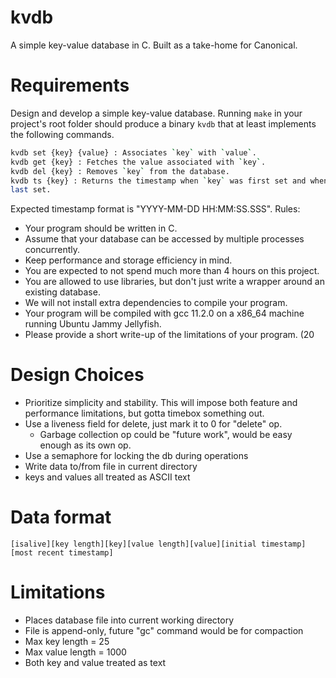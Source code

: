 # kvdb
A simple key-value database in C. Built as a take-home for Canonical.

# Requirements
Design and develop a simple key-value database. Running `make` in your project's root
folder should produce a binary `kvdb` that at least implements the following commands.
```sh
kvdb set {key} {value} : Associates `key` with `value`.
kvdb get {key} : Fetches the value associated with `key`.
kvdb del {key} : Removes `key` from the database.
kvdb ts {key} : Returns the timestamp when `key` was first set and when it was
last set.
```

Expected timestamp format is "YYYY-MM-DD HH:MM:SS.SSS".
Rules:
* Your program should be written in C.
* Assume that your database can be accessed by multiple processes concurrently.
* Keep performance and storage efficiency in mind.
* You are expected to not spend much more than 4 hours on this project.
* You are allowed to use libraries, but don't just write a wrapper around an existing database.
* We will not install extra dependencies to compile your program.
* Your program will be compiled with gcc 11.2.0 on a x86_64 machine running Ubuntu Jammy Jellyfish.
* Please provide a short write-up of the limitations of your program. (20

# Design Choices
* Prioritize simplicity and stability. This will impose both feature and performance limitations,
  but gotta timebox something out.
* Use a liveness field for delete, just mark it to 0 for "delete" op.
    * Garbage collection op could be "future work", would be easy enough as its own op.
* Use a semaphore for locking the db during operations
* Write data to/from file in current directory
* keys and values all treated as ASCII text

# Data format
```
[isalive][key length][key][value length][value][initial timestamp][most recent timestamp]
```

# Limitations
* Places database file into current working directory
* File is append-only, future "gc" command would be for compaction
* Max key length = 25
* Max value length = 1000
* Both key and value treated as text
